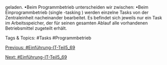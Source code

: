 geladen.
•Beim Programmbetrieb unterscheiden wir zwischen:
•Beim Einprogrammbetrieb (single -tasking ) werden einzelne Tasks von der Zentraleinheit nacheinander bearbeitet. Es 
befindet sich jeweils nur ein Task im Arbeitsspeicher, der für seinen gesamten Ablauf alle vorhandenen Betriebsmittel 
zugeteilt erhält.

   Tags & Topics:
   #Tasks
   #Programmbetrieb

[Previous: #Einführung-IT-Teil5_69](Einführung-IT-Teil5_69.md)

[Next: #Einführung-IT-Teil5_69](Einführung-IT-Teil5_69.md)